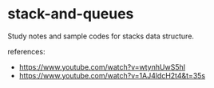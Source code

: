 # stack-and-queues

Study notes and sample codes for stacks data structure.

references:
* https://www.youtube.com/watch?v=wtynhUwS5hI
* https://www.youtube.com/watch?v=1AJ4ldcH2t4&t=35s
